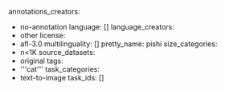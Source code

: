 annotations_creators:
- no-annotation
language: []
language_creators:
- other
license:
- afl-3.0
multilinguality: []
pretty_name: pishi
size_categories:
- n<1K
source_datasets:
- original
tags:
- '''cat'''
task_categories:
- text-to-image
task_ids: []